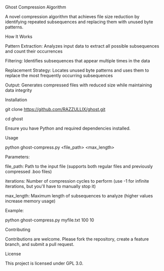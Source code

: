 Ghost Compression Algorithm

A novel compression algorithm that achieves file size reduction by identifying repeated subsequences and replacing them with unused byte patterns.

How It Works

Pattern Extraction: Analyzes input data to extract all possible subsequences and count their occurrences

Filtering: Identifies subsequences that appear multiple times in the data

Replacement Strategy: Locates unused byte patterns and uses them to replace the most frequently occurring subsequences

Output: Generates compressed files with reduced size while maintaining data integrity

Installation

git clone https://github.com/RAZZULLIX/ghost.git

cd ghost

Ensure you have Python and required dependencies installed.

Usage

python ghost-compress.py <file_path> <iterations> <max_length>

Parameters:

file_path: Path to the input file (supports both regular files and previously compressed .boo files)

iterations: Number of compression cycles to perform (use -1 for infinite iterations, but you'll have to manually stop it)

max_length: Maximum length of subsequences to analyze (higher values increase memory usage)

Example:

python ghost-compress.py myfile.txt 100 10

Contributing

Contributions are welcome. Please fork the repository, create a feature branch, and submit a pull request.

License

This project is licensed under GPL 3.0.
